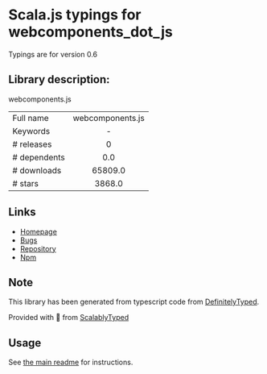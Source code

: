 
# Scala.js typings for webcomponents_dot_js

Typings are for version 0.6

## Library description:
webcomponents.js

|                    |                 |
| ------------------ | :-------------: |
| Full name          | webcomponents.js |
| Keywords           | - |
| # releases         | 0 |
| # dependents       | 0.0 |
| # downloads        | 65809.0 |
| # stars            | 3868.0 |

## Links
- [Homepage](http://webcomponents.org)
- [Bugs](https://github.com/webcomponents/webcomponentsjs/issues)
- [Repository](https://github.com/webcomponents/webcomponentsjs)
- [Npm](https://www.npmjs.com/package/webcomponents.js)
    


## Note
This library has been generated from typescript code from [DefinitelyTyped](https://definitelytyped.org).

Provided with :purple_heart: from [ScalablyTyped](https://github.com/oyvindberg/ScalablyTyped)

## Usage
See [the main readme](../../readme.md) for instructions.


